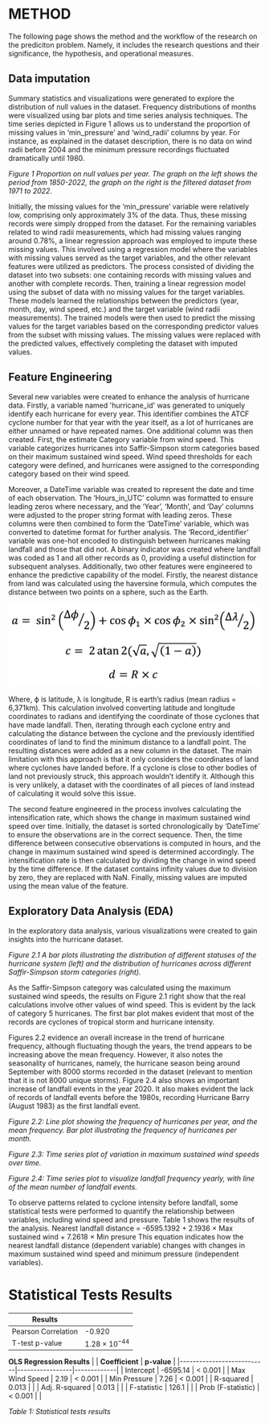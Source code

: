 # METHOD

The following page shows the method and the workflow of the research on the prediciton problem. Namely, it includes the research questions and their significance, the hypothesis, and operational measures.

## Data imputation

Summary statistics and visualizations were generated to explore the distribution of null values in the dataset. Frequency distributions of months were visualized using bar plots and time series analysis techniques. The time series depicted in Figure 1 allows us to understand the proportion of missing values in ‘min_pressure’ and ‘wind_radii’ columns by year. For instance, as explained in the dataset description, there is no data on wind radii before 2004 and the minimum pressure recordings fluctuated dramatically until 1980. 

*Figure 1 Proportion on null values per year. The graph on the left shows the period from 1850-2022, the graph on the right is the filtered dataset from 1971 to 2022.*

Initially, the missing values for the ‘min_pressure’ variable were relatively low, comprising only approximately 3% of the data. Thus, these missing records were simply dropped from the dataset.
For the remaining variables related to wind radii measurements, which had missing values ranging around 0.78%, a linear regression approach was employed to impute these missing values. This involved using a regression model where the variables with missing values served as the target variables, and the other relevant features were utilized as predictors. The process consisted of dividing the dataset into two subsets: one containing records with missing values and another with complete records. Then, training a linear regression model using the subset of data with no missing values for the target variables. These models learned the relationships between the predictors (year, month, day, wind speed, etc.) and the target variable (wind radii measurements). The trained models were then used to predict the missing values for the target variables based on the corresponding predictor values from the subset with missing values. The missing values were replaced with the predicted values, effectively completing the dataset with imputed values. 

## Feature Engineering

Several new variables were created to enhance the analysis of hurricane data. Firstly, a variable named 'hurricane_id' was generated to uniquely identify each hurricane for every year. This identifier combines the ATCF cyclone number for that year with the year itself, as a lot of hurricanes are either unnamed or have repeated names.
One additional column was then created. First, the estimate Category variable from wind speed. This variable categorizes hurricanes into Saffir-Simpson storm categories based on their maximum sustained wind speed. Wind speed thresholds for each category were defined, and hurricanes were assigned to the corresponding category based on their wind speed. 

Moreover, a DateTime variable was created to represent the date and time of each observation. The ‘Hours_in_UTC’ column was formatted to ensure leading zeros where necessary, and the ‘Year’, ‘Month’, and ‘Day’ columns were adjusted to the proper string format with leading zeros. These columns were then combined to form the ‘DateTime’ variable, which was converted to datetime format for further analysis. The ‘Record_identifier’ variable was one-hot encoded to distinguish between hurricanes making landfall and those that did not. A binary indicator was created where landfall was coded as 1 and all other records as 0, providing a useful distinction for subsequent analyses.
Additionally, two other features were engineered to enhance the predictive capability of the model. Firstly, the nearest distance from land was calculated using the haversine formula, which computes the distance between two points on a sphere, such as the Earth. 

<img src="equation.png" alt="haversine_formula" width="600"/>

Where, ϕ is latitude, λ is longitude, R is earth’s radius (mean radius = 6,371km). This calculation involved converting latitude and longitude coordinates to radians and identifying the coordinate of those cyclones that have made landfall. Then, iterating through each cyclone entry and calculating the distance between the cyclone and the previously identified coordinates of land to find the minimum distance to a landfall point. The resulting distances were added as a new column in the dataset. The main limitation with this approach is that it only considers the coordinates of land where cyclones have landed before. If a cyclone is close to other bodies of land not previously struck, this approach wouldn’t identify it. Although this is very unlikely, a dataset with the coordinates of all pieces of land instead of calculating it would solve this issue. 

The second feature engineered in the process involves calculating the intensification rate, which shows the change in maximum sustained wind speed over time. Initially, the dataset is sorted chronologically by ‘DateTime’ to ensure the observations are in the correct sequence. Then, the time difference between consecutive observations is computed in hours, and the change in maximum sustained wind speed is determined accordingly. The intensification rate is then calculated by dividing the change in wind speed by the time difference. If the dataset contains infinity values due to division by zero, they are replaced with NaN. Finally, missing values are imputed using the mean value of the feature.

## Exploratory Data Analysis (EDA)

In the exploratory data analysis, various visualizations were created to gain insights into the hurricane dataset.


*Figure 2.1 A bar plots illustrating the distribution of different statuses of the hurricane system (left) and the distribution of hurricanes across different Saffir-Simpson storm categories (right).*

As the Saffir-Simpson category was calculated using the maximum sustained wind speeds, the results on Figure 2.1 right show that the real calculations involve other values of wind speed. This is evident by the lack of category 5 hurricanes. The first bar plot makes evident that most of the records are cyclones of tropical storm and hurricane intensity. 

Figures 2.2 evidence an overall increase in the trend of hurricane frequency, although fluctuating though the years, the trend appears to be increasing above the mean frequency. However, it also notes the seasonality of hurricanes, namely, the hurricane season being around September with 8000 storms recorded in the dataset (relevant to mention that it is not 8000 unique storms). Figure 2.4 also shows an important increase of landfall events in the year 2020. It also makes evident the lack of records of landfall events before the 1980s, recording Hurricane Barry (August 1983) as the first landfall event. 

*Figure 2.2: Line plot showing the frequency of hurricanes per year, and the mean frequency. Bar plot illustrating the frequency of hurricanes per month.*

*Figure 2.3: Time series plot of variation in maximum sustained wind speeds over time.*

*Figure 2.4: Time series plot to visualize landfall frequency yearly, with line of the mean number of landfall events.*

To observe patterns related to cyclone intensity before landfall, some statistical tests were performed to quantify the relationship between variables, including wind speed and pressure. Table 1 shows the results of the analysis. 
Nearest landfall distance = -6595.1392 + 2.1936 × Max sustained wind + 7.2618 × Min presure
This equation indicates how the nearest landfall distance (dependent variable) changes with changes in maximum sustained wind speed and minimum pressure (independent variables).

# Statistical Tests Results

| **Results**               |                                 |
|---------------------------|---------------------------------|
| Pearson Correlation        | -0.920                         |
| T-test p-value             | 1.28 × 10<sup>−44</sup>         |

**OLS Regression Results** 
|                           | **Coefficient** | **p-value** |
|---------------------------|-----------------|-------------|
| Intercept                  | -6595.14        | < 0.001     |
| Max Wind Speed             | 2.19            | < 0.001     |
| Min Pressure               | 7.26            | < 0.001     |
| R-squared                  | 0.013           |             |
| Adj. R-squared             | 0.013           |             |
| F-statistic                | 126.1           |             |
| Prob (F-statistic)         | < 0.001         |             |

_Table 1: Statistical tests results_
